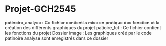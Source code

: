 # Projet-GCH2545

patinoire_analyse :  Ce fichier contient la mise en pratique des fonction et la création des différents graphiques du projet 
patioire_fct : Ce fichier contient les fonctions du projet 
Dossier image : Les graphiques créé par le code patinoire analyse sont enregistrés dans ce dossier 
